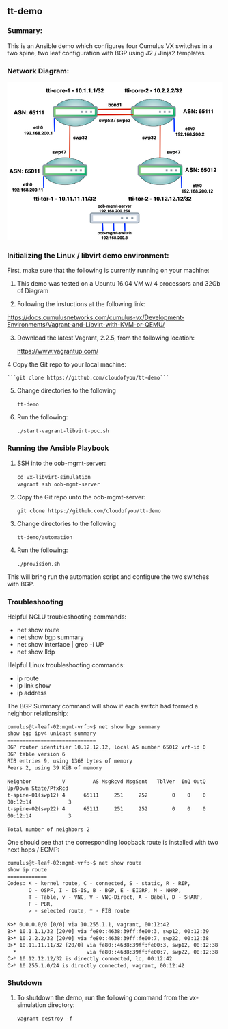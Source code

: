 ## tt-demo

### Summary:

This is an Ansible demo which configures four Cumulus VX switches in a two spine, two leaf configuration with BGP using J2 / Jinja2 templates

### Network Diagram:

![Network Diagram](https://github.com/cloudofyou/tt-demo/blob/master/documentation/tt-demo.png)

### Initializing the Linux / libvirt demo environment:

First, make sure that the following is currently running on your machine:

1. This demo was tested on a Ubuntu 16.04 VM w/ 4 processors and 32Gb of Diagram

2. Following the instuctions at the following link:

https://docs.cumulusnetworks.com/cumulus-vx/Development-Environments/Vagrant-and-Libvirt-with-KVM-or-QEMU/

3. Download the latest Vagrant, 2.2.5, from the following location:

    https://www.vagrantup.com/

4 Copy the Git repo to your local machine:

    ```git clone https://github.com/cloudofyou/tt-demo```

5. Change directories to the following

    ```tt-demo```

6. Run the following:

    ```./start-vagrant-libvirt-poc.sh```

### Running the Ansible Playbook

1. SSH into the oob-mgmt-server:

    ```cd vx-libvirt-simulation```   
    ```vagrant ssh oob-mgmt-server```

2. Copy the Git repo unto the oob-mgmt-server:

    ```git clone https://github.com/cloudofyou/tt-demo```

3. Change directories to the following

    ```tt-demo/automation```

4. Run the following:

    ```./provision.sh```

This will bring run the automation script and configure the two switches with BGP.

### Troubleshooting

Helpful NCLU troubleshooting commands:

- net show route
- net show bgp summary
- net show interface | grep -i UP
- net show lldp

Helpful Linux troubleshooting commands:

- ip route
- ip link show
- ip address <interface>

The BGP Summary command will show if each switch had formed a neighbor relationship:

```
cumulus@t-leaf-02:mgmt-vrf:~$ net show bgp summary
show bgp ipv4 unicast summary
=============================
BGP router identifier 10.12.12.12, local AS number 65012 vrf-id 0
BGP table version 6
RIB entries 9, using 1368 bytes of memory
Peers 2, using 39 KiB of memory

Neighbor          V         AS MsgRcvd MsgSent   TblVer  InQ OutQ  Up/Down State/PfxRcd
t-spine-01(swp12) 4      65111     251     252        0    0    0 00:12:14            3
t-spine-02(swp22) 4      65111     251     252        0    0    0 00:12:14            3

Total number of neighbors 2

```

One should see that the corresponding loopback route is installed with two next hops / ECMP:

```
cumulus@t-leaf-02:mgmt-vrf:~$ net show route
show ip route
=============
Codes: K - kernel route, C - connected, S - static, R - RIP,
       O - OSPF, I - IS-IS, B - BGP, E - EIGRP, N - NHRP,
       T - Table, v - VNC, V - VNC-Direct, A - Babel, D - SHARP,
       F - PBR,
       > - selected route, * - FIB route

K>* 0.0.0.0/0 [0/0] via 10.255.1.1, vagrant, 00:12:42
B>* 10.1.1.1/32 [20/0] via fe80::4638:39ff:fe00:3, swp12, 00:12:39
B>* 10.2.2.2/32 [20/0] via fe80::4638:39ff:fe00:7, swp22, 00:12:38
B>* 10.11.11.11/32 [20/0] via fe80::4638:39ff:fe00:3, swp12, 00:12:38
  *                       via fe80::4638:39ff:fe00:7, swp22, 00:12:38
C>* 10.12.12.12/32 is directly connected, lo, 00:12:42
C>* 10.255.1.0/24 is directly connected, vagrant, 00:12:42
```

### Shutdown

1. To shutdown the demo, run the following command from the vx-simulation directory:

    ```vagrant destroy -f```
